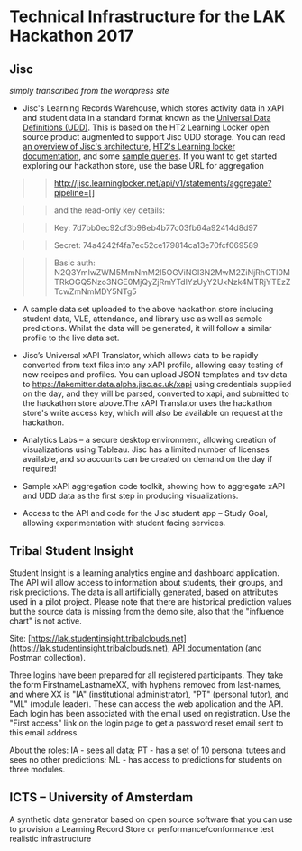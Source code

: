 # Technical Infrastructure for the LAK Hackathon 2017

## Jisc
_simply transcribed from the wordpress site_  

- Jisc's Learning Records Warehouse, which stores activity data in xAPI and student data in a standard format known as the [Universal Data Definitions (UDD)](https://github.com/jiscdev/analytics-udd). This is based on the HT2 Learning Locker open source product augmented to support Jisc UDD storage. You can read [an overview of Jisc's architecture](https://analytics.jiscinvolve.org/wp/2016/06/28/a-technical-look-into-learning-analytics-data-and-visualisations/), [HT2's Learning locker documentation](http://docs.learninglocker.net/statements_api/), and some [sample queries](https://github.com/jiscdev/learning-analytics/blob/master/xapi-aggregation.md). If you want to get started exploring our hackathon store, use the base URL for aggregation 

>> http://jisc.learninglocker.net/api/v1/statements/aggregate?pipeline=[]

>> and the read-only key details:

>> Key: 7d7bb0ec92cf3b98eb4b77c03fb64a92414d8d97

>> Secret: 74a4242f4fa7ec52ce179814ca13e70fcf069589

>> Basic auth: N2Q3YmIwZWM5MmNmM2I5OGViNGI3N2MwM2ZiNjRhOTI0MTRkOGQ5Nzo3NGE0MjQyZjRmYTdlYzUyY2UxNzk4MTRjYTEzZTcwZmNmMDY5NTg5

- A sample data set uploaded to the above hackathon store including student data, VLE, attendance, and library use as well as sample predictions.  Whilst the data will be generated, it will follow a similar profile to the live data set.

- Jisc’s Universal xAPI Translator, which allows data to be rapidly converted from text files into any xAPI profile, allowing easy testing of new recipes and profiles. You can upload JSON templates and tsv data to https://lakemitter.data.alpha.jisc.ac.uk/xapi using credentials supplied on the day, and they will be parsed, converted to xapi, and submitted to the hackathon store above.The xAPI Translator uses the hackathon store's write access key, which will also be available on request at the hackathon.

- Analytics Labs – a secure desktop environment, allowing creation of visualizations using Tableau. Jisc has a limited number of licenses available, and so accounts can be created on demand on the day if required!

- Sample xAPI aggregation code toolkit, showing how to aggregate xAPI and UDD data as the first step in producing visualizations.

- Access to the API and code for the Jisc student app – Study Goal, allowing experimentation with student facing services.

## Tribal Student Insight

Student Insight is a learning analytics engine and dashboard application. The API will allow access to information about students, their groups, and risk predictions. The data is all artificially generated, based on attributes used in a pilot project. Please note that there are historical prediction values but the source data is missing from the demo site, also that the "influence chart" is not active.

Site: [https://lak.studentinsight.tribalclouds.net](https://lak.studentinsight.tribalclouds.net), [API documentation](student_insight_api.md) (and Postman collection).

Three logins have been prepared for all registered participants. They take the form FirstnameLastnameXX, with hyphens removed from last-names, and where XX is "IA" (institutional administrator), "PT" (personal tutor), and "ML" (module leader). These can access the web application and the API. Each login has been associated with the email used on registration. Use the "First access" link on the login page to get a password reset email sent to this email address.

About the roles: IA - sees all data; PT - has a set of 10 personal tutees and sees no other predictions; ML - has access to predictions for students on three modules.

## ICTS – University of Amsterdam

A synthetic data generator based on open source software that you can use to provision a Learning Record Store or performance/conformance test realistic infrastructure
